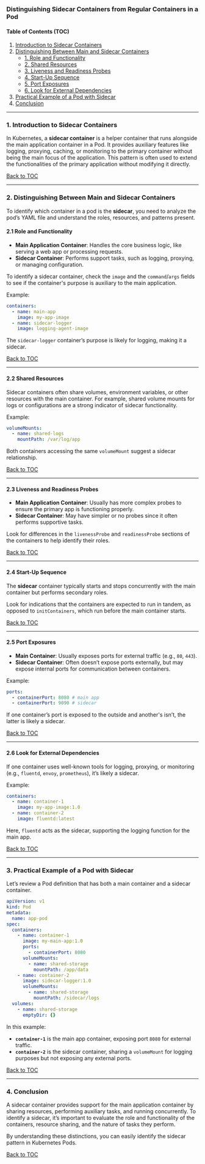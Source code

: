 ### Distinguishing Sidecar Containers from Regular Containers in a Pod

#### Table of Contents (TOC)
1. [Introduction to Sidecar Containers](#introduction)
2. [Distinguishing Between Main and Sidecar Containers](#distinguishing)
   - [1. Role and Functionality](#role-functionality)
   - [2. Shared Resources](#shared-resources)
   - [3. Liveness and Readiness Probes](#liveness-readiness)
   - [4. Start-Up Sequence](#start-up)
   - [5. Port Exposures](#port-exposures)
   - [6. Look for External Dependencies](#external-dependencies)
3. [Practical Example of a Pod with Sidecar](#practical-example)
4. [Conclusion](#conclusion)

---

### 1. Introduction to Sidecar Containers <a name="introduction"></a>
In Kubernetes, a **sidecar container** is a helper container that runs alongside the main application container in a Pod. It provides auxiliary features like logging, proxying, caching, or monitoring to the primary container without being the main focus of the application. This pattern is often used to extend the functionalities of the primary application without modifying it directly.

[Back to TOC](#toc)

---

### 2. Distinguishing Between Main and Sidecar Containers <a name="distinguishing"></a>
To identify which container in a pod is the **sidecar**, you need to analyze the pod’s YAML file and understand the roles, resources, and patterns present.

#### 2.1 Role and Functionality <a name="role-functionality"></a>
- **Main Application Container**: Handles the core business logic, like serving a web app or processing requests.
- **Sidecar Container**: Performs support tasks, such as logging, proxying, or managing configuration.

To identify a sidecar container, check the `image` and the `command`/`args` fields to see if the container's purpose is auxiliary to the main application.

Example:
```yaml
containers:
  - name: main-app
    image: my-app-image
  - name: sidecar-logger
    image: logging-agent-image
```
The `sidecar-logger` container’s purpose is likely for logging, making it a sidecar.

[Back to TOC](#toc)

---

#### 2.2 Shared Resources <a name="shared-resources"></a>
Sidecar containers often share volumes, environment variables, or other resources with the main container. For example, shared volume mounts for logs or configurations are a strong indicator of sidecar functionality.

Example:
```yaml
volumeMounts:
  - name: shared-logs
    mountPath: /var/log/app
```
Both containers accessing the same `volumeMount` suggest a sidecar relationship.

[Back to TOC](#toc)

---

#### 2.3 Liveness and Readiness Probes <a name="liveness-readiness"></a>
- **Main Application Container**: Usually has more complex probes to ensure the primary app is functioning properly.
- **Sidecar Container**: May have simpler or no probes since it often performs supportive tasks.

Look for differences in the `livenessProbe` and `readinessProbe` sections of the containers to help identify their roles.

[Back to TOC](#toc)

---

#### 2.4 Start-Up Sequence <a name="start-up"></a>
The **sidecar** container typically starts and stops concurrently with the main container but performs secondary roles. 

Look for indications that the containers are expected to run in tandem, as opposed to `initContainers`, which run before the main container starts.

[Back to TOC](#toc)

---

#### 2.5 Port Exposures <a name="port-exposures"></a>
- **Main Container**: Usually exposes ports for external traffic (e.g., `80`, `443`).
- **Sidecar Container**: Often doesn’t expose ports externally, but may expose internal ports for communication between containers.

Example:
```yaml
ports:
  - containerPort: 8080 # main app
  - containerPort: 9090 # sidecar
```

If one container’s port is exposed to the outside and another's isn’t, the latter is likely a sidecar.

[Back to TOC](#toc)

---

#### 2.6 Look for External Dependencies <a name="external-dependencies"></a>
If one container uses well-known tools for logging, proxying, or monitoring (e.g., `fluentd`, `envoy`, `prometheus`), it’s likely a sidecar.

Example:
```yaml
containers:
  - name: container-1
    image: my-app-image:1.0
  - name: container-2
    image: fluentd:latest
```
Here, `fluentd` acts as the sidecar, supporting the logging function for the main app.

[Back to TOC](#toc)

---

### 3. Practical Example of a Pod with Sidecar <a name="practical-example"></a>
Let’s review a Pod definition that has both a main container and a sidecar container.

```yaml
apiVersion: v1
kind: Pod
metadata:
  name: app-pod
spec:
  containers:
    - name: container-1
      image: my-main-app:1.0
      ports:
        - containerPort: 8080
      volumeMounts:
        - name: shared-storage
          mountPath: /app/data
    - name: container-2
      image: sidecar-logger:1.0
      volumeMounts:
        - name: shared-storage
          mountPath: /sidecar/logs
  volumes:
    - name: shared-storage
      emptyDir: {}
```

In this example:
- **`container-1`** is the main app container, exposing port `8080` for external traffic.
- **`container-2`** is the sidecar container, sharing a `volumeMount` for logging purposes but not exposing any external ports.

[Back to TOC](#toc)

---

### 4. Conclusion <a name="conclusion"></a>
A sidecar container provides support for the main application container by sharing resources, performing auxiliary tasks, and running concurrently. To identify a sidecar, it’s important to evaluate the role and functionality of the containers, resource sharing, and the nature of tasks they perform.

By understanding these distinctions, you can easily identify the sidecar pattern in Kubernetes Pods.

[Back to TOC](#toc)

